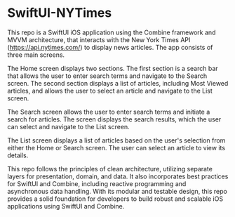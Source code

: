 # SwiftUI-NYTimes
This repo is a SwiftUI iOS application using the Combine framework and MVVM architecture, that interacts with the New York Times API (https://api.nytimes.com/) to display news articles. The app consists of three main screens.

The Home screen displays two sections. The first section is a search bar that allows the user to enter search terms and navigate to the Search screen. The second section displays a list of articles, including Most Viewed articles, and allows the user to select an article and navigate to the List screen.

The Search screen allows the user to enter search terms and initiate a search for articles. The screen displays the search results, which the user can select and navigate to the List screen.

The List screen displays a list of articles based on the user's selection from either the Home or Search screen. The user can select an article to view its details.

This repo follows the principles of clean architecture, utilizing separate layers for presentation, domain, and data. It also incorporates best practices for SwiftUI and Combine, including reactive programming and asynchronous data handling. With its modular and testable design, this repo provides a solid foundation for developers to build robust and scalable iOS applications using SwiftUI and Combine.
